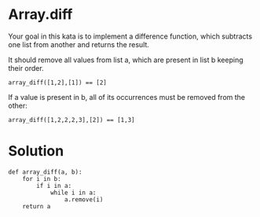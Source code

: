 # Array.diff
Your goal in this kata is to implement a difference function, which subtracts one list from another and returns the result.

It should remove all values from list a, which are present in list b keeping their order.
```
array_diff([1,2],[1]) == [2]
```
If a value is present in b, all of its occurrences must be removed from the other:
```
array_diff([1,2,2,2,3],[2]) == [1,3]
```
# Solution
```
def array_diff(a, b):
    for i in b:
        if i in a:
            while i in a:
                a.remove(i)
    return a
```